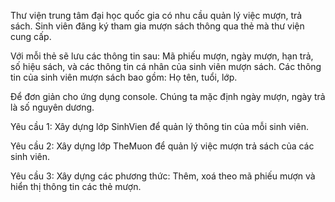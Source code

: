Thư viện trung tâm đại học quốc gia có nhu cầu quản lý việc mượn, trả sách. Sinh viên đăng ký tham gia mượn sách thông qua thẻ mà thư viện cung cấp.

Với mỗi thẻ sẽ lưu các thông tin sau: Mã phiếu mượn, ngày mượn, hạn trả, số hiệu sách, và các thông tin cá nhân của sinh viên mượn sách. Các thông tin của sinh viên mượn sách bao gồm: Họ tên, tuổi, lớp.

Để đơn giản cho ứng dụng console. Chúng ta mặc định ngày mượn, ngày trả là số nguyên dương.

Yêu cầu 1: Xây dựng lớp SinhVien để quản lý thông tin của mỗi sinh viên.

Yêu cầu 2: Xây dựng lớp TheMuon để quản lý việc mượn trả sách của các sinh viên.

Yêu cầu 3: Xây dựng các phương thức: Thêm, xoá theo mã phiếu mượn và hiển thị thông tin các thẻ mượn.